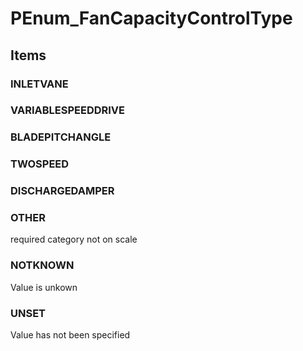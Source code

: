 # PEnum_FanCapacityControlType

## Items

### INLETVANE


### VARIABLESPEEDDRIVE


### BLADEPITCHANGLE


### TWOSPEED


### DISCHARGEDAMPER


### OTHER
required category not on scale

### NOTKNOWN
Value is unkown

### UNSET
Value has not been specified
